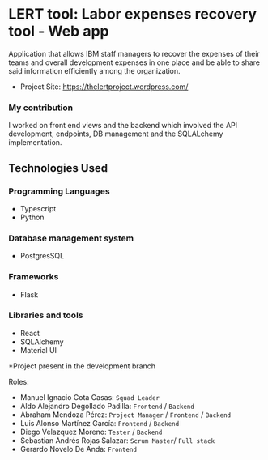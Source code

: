 # LERT tool: Labor expenses recovery tool - Web app
Application that allows IBM staff managers to recover the expenses of their teams and overall development expenses in one place and be able to share said information efficiently among the organization.

- Project Site: https://thelertproject.wordpress.com/

### My contribution
I worked on  front end views and the backend which involved the API development, endpoints, DB management and the SQLALchemy implementation. 

Technologies Used
---------------
### Programming Languages
- Typescript
- Python
### Database management system
- PostgresSQL
### Frameworks
- Flask
### Libraries and tools
- React
- SQLAlchemy
- Material UI

*Project present in the development branch

Roles:

- Manuel Ignacio Cota Casas: `Squad Leader`
- Aldo Alejandro Degollado Padilla: `Frontend` / `Backend`
- Abraham Mendoza Pérez: `Project Manager` / `Frontend` / `Backend`
- Luis Alonso Martínez García: `Frontend` / `Backend`
- Diego Velazquez Moreno: `Tester` / `Backend`
- Sebastian Andrés Rojas Salazar: `Scrum Master`/ `Full stack`
- Gerardo Novelo De Anda:  `Frontend`

